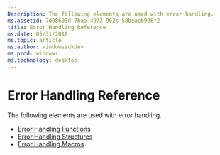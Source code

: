 ```yaml
---
Description: The following elements are used with error handling.
ms.assetid: 7d08603d-7baa-4972-962c-50beaeb926f2
title: Error Handling Reference
ms.date: 05/31/2018
ms.topic: article
ms.author: windowssdkdev
ms.prod: windows
ms.technology: desktop
---
```


# Error Handling Reference

The following elements are used with error handling.

-   [Error Handling Functions](error-handling-functions.md)
-   [Error Handling Structures](error-handling-structures.md)
-   [Error Handling Macros](error-handling-macro.md)

 

 



